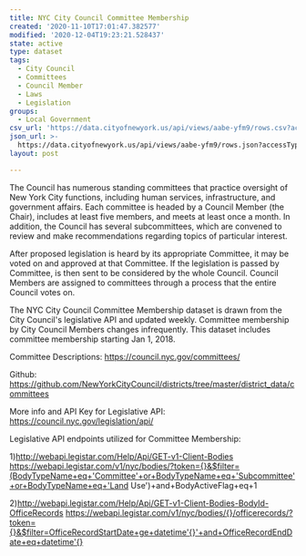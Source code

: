 ```yaml
---
title: NYC City Council Committee Membership
created: '2020-11-10T17:01:47.382577'
modified: '2020-12-04T19:23:21.528437'
state: active
type: dataset
tags:
  - City Council
  - Committees
  - Council Member
  - Laws
  - Legislation
groups:
  - Local Government
csv_url: 'https://data.cityofnewyork.us/api/views/aabe-yfm9/rows.csv?accessType=DOWNLOAD'
json_url: >-
  https://data.cityofnewyork.us/api/views/aabe-yfm9/rows.json?accessType=DOWNLOAD
layout: post

---
```

The Council has numerous standing committees that practice oversight of New York City functions, including human services, infrastructure, and government affairs. Each committee is headed by a Council Member (the Chair), includes at least five members, and meets at least once a month. In addition, the Council has several subcommittees, which are convened to review and make recommendations regarding topics of particular interest.

After proposed legislation is heard by its appropriate Committee, it may be voted on and approved at that Committee. If the legislation is passed by Committee, is then sent to be considered by the whole Council. Council Members are assigned to committees through a process that the entire Council votes on.

The NYC City Council Committee Membership dataset is drawn from the City Council's legislative API and updated weekly. Committee membership by City Council Members changes infrequently. This dataset includes committee membership starting Jan 1, 2018. 

Committee Descriptions: https://council.nyc.gov/committees/ 

Github: https://github.com/NewYorkCityCouncil/districts/tree/master/district_data/committees 

More info and API Key for Legislative API: https://council.nyc.gov/legislation/api/ 

Legislative API endpoints utilized for Committee Membership: 

1)http://webapi.legistar.com/Help/Api/GET-v1-Client-Bodies 
https://webapi.legistar.com/v1/nyc/bodies/?token={}&$filter=(BodyTypeName+eq+'Committee'+or+BodyTypeName+eq+'Subcommittee'+or+BodyTypeName+eq+'Land Use')+and+BodyActiveFlag+eq+1 

2)http://webapi.legistar.com/Help/Api/GET-v1-Client-Bodies-BodyId-OfficeRecords 
https://webapi.legistar.com/v1/nyc/bodies/{}/officerecords/?token={}&$filter=OfficeRecordStartDate+ge+datetime'{}'+and+OfficeRecordEndDate+eq+datetime'{}
